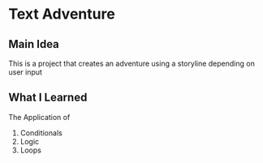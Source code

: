# Text Adventure
## Main Idea
This is a project that creates an adventure using a storyline depending on user input

## What I Learned
The Application of 
1. Conditionals
2. Logic
3. Loops
